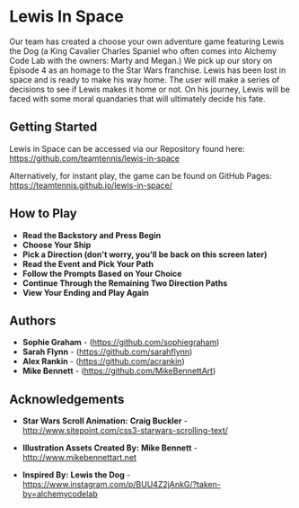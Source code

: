 # Lewis In Space

Our team has created a choose your own adventure game featuring Lewis the Dog (a King Cavalier Charles Spaniel who often comes into Alchemy Code Lab with the owners: Marty and Megan.) We pick up our story on Episode 4 as an homage to the Star Wars franchise. Lewis has been lost in space and is ready to make his way home. The user will make a series of decisions to see if Lewis makes it home or not. On his journey, Lewis will be faced with some moral quandaries that will ultimately decide his fate.

## Getting Started

Lewis in Space can be accessed via our Repository found here:
<br>https://github.com/teamtennis/lewis-in-space


Alternatively, for instant play, the game can be found on GitHub Pages: <br>https://teamtennis.github.io/lewis-in-space/

## How to Play

* **Read the Backstory and Press Begin**
* **Choose Your Ship**
* **Pick a Direction (don't worry, you'll be back on this screen later)**
* **Read the Event and Pick Your Path**
* **Follow the Prompts Based on Your Choice**
* **Continue Through the Remaining Two Direction Paths**
* **View Your Ending and Play Again**


## Authors

* **Sophie Graham** - (https://github.com/sophiegraham)
* **Sarah Flynn** - (https://github.com/sarahflynn)
* **Alex Rankin** - (https://github.com/acrankin)
* **Mike Bennett** - (https://github.com/MikeBennettArt)

## Acknowledgements

* **Star Wars Scroll Animation:** 
**Craig Buckler** - <br>http://www.sitepoint.com/css3-starwars-scrolling-text/

* **Illustration Assets Created By:**
**Mike Bennett** - <br>http://www.mikebennettart.net

* **Inspired By:**
**Lewis the Dog** - <br>https://www.instagram.com/p/BUU4Z2jAnkG/?taken-by=alchemycodelab
